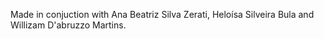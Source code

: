 Made in conjuction with Ana Beatriz Silva Zerati, Heloísa Silveira Bula and Willizam D'abruzzo Martins.
